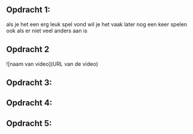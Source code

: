 ## Opdracht 1:

als je het een erg leuk spel vond wil je het vaak later nog een keer spelen ook als er niet veel anders aan is

## Opdracht 2

![naam van video](URL van de video)



## Opdracht 3:



## Opdracht 4:



## Opdracht 5:

